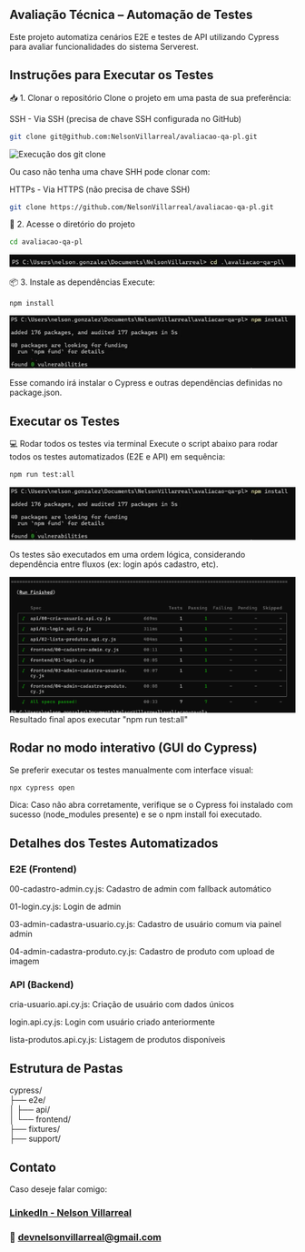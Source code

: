  ## Avaliação Técnica – Automação de Testes
Este projeto automatiza cenários E2E e testes de API utilizando Cypress para avaliar funcionalidades do sistema Serverest.

## Instruções para Executar os Testes
📥 1. Clonar o repositório
Clone o projeto em uma pasta de sua preferência:

SSH - Via SSH (precisa de chave SSH configurada no GitHub)
```bash
git clone git@github.com:NelsonVillarreal/avaliacao-qa-pl.git
```` 
<img src="assets/01-Clonar-repo.png" alt="Execução dos git clone" />

Ou caso não tenha uma chave SHH pode clonar com:

HTTPs - Via HTTPS (não precisa de chave SSH)
```bash
git clone https://github.com/NelsonVillarreal/avaliacao-qa-pl.git
```` 

📂 2. Acesse o diretório do projeto
```bash
cd avaliacao-qa-pl
```

<img src="assets/acesar-projeto.png" alt="Acesar pasta do projeto" />

📦 3. Instale as dependências
Execute:

```bash
npm install
```

<img src="assets/instalar-dependencias.png" alt="Instalar dependencias" />

Esse comando irá instalar o Cypress e outras dependências definidas no package.json.

## Executar os Testes
💻 Rodar todos os testes via terminal
Execute o script abaixo para rodar todos os testes automatizados (E2E e API) em sequência:

```bash
npm run test:all
```
<img src="assets/instalar-dependencias.png" alt="Rodar todos os testes" />

Os testes são executados em uma ordem lógica, considerando dependência entre fluxos (ex: login após cadastro, etc).

<img src="assets/testes-reproduzidos.png" alt="Print de resultado de todos os testes" />
Resultado final apos executar "npm run test:all"

## Rodar no modo interativo (GUI do Cypress)
Se preferir executar os testes manualmente com interface visual:

```bash
npx cypress open
```
Dica: Caso não abra corretamente, verifique se o Cypress foi instalado com sucesso (node_modules presente) e se o npm install foi executado.

## Detalhes dos Testes Automatizados
### E2E (Frontend)
00-cadastro-admin.cy.js: Cadastro de admin com fallback automático

01-login.cy.js: Login de admin

03-admin-cadastra-usuario.cy.js: Cadastro de usuário comum via painel admin

04-admin-cadastra-produto.cy.js: Cadastro de produto com upload de imagem

### API (Backend)
cria-usuario.api.cy.js: Criação de usuário com dados únicos

login.api.cy.js: Login com usuário criado anteriormente

lista-produtos.api.cy.js: Listagem de produtos disponíveis

## Estrutura de Pastas
cypress/  
├── e2e/  
│   ├── api/  
│   └── frontend/  
├── fixtures/  
├── support/  
## Contato
Caso deseje falar comigo:

### [LinkedIn - Nelson Villarreal](https://www.linkedin.com/in/nelsonvillarreal/)
### 📧 devnelsonvillarreal@gmail.com

